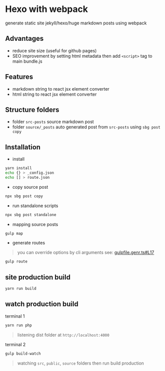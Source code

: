 # Hexo with webpack
generate static site jekyll/hexo/huge markdown posts using webpack

## Advantages
- reduce site size (useful for github pages)
- SEO improvement by setting html metadata then add `<script>` tag to main bundle.js

## Features
- markdown string to react jsx element converter
- html string to react jsx element converter

## Structure folders

- folder `src-posts` source markdown post
- folder `source/_posts` auto generated post from `src-posts` using `sbg post copy`

## Installation

- install

```bash
yarn install
echo {} > _config.json
echo [] > route.json
```

- copy source post

```bash
npx sbg post copy
```

- run standalone scripts

```bash
npx sbg post standalone
```

- mapping source posts

```bash
gulp map
```

- generate routes
> you can override options by cli arguments see: [gulpfile.genr.ts#L17](https://github.com/dimaslanjaka/hexo-webpack/blob/e596be2c5df1a2d53ba0e2e3b3721d3dc8d7a4fa/gulpfile.genr.ts#L17)
```bash
gulp route
```

## site production build

```bash
yarn run build
```

## watch production build

terminal 1
```bash
yarn run php
```

> listening dist folder at `http://localhost:4000`

terminal 2
```bash
gulp build-watch
```

> watching `src`, `public`, `source` folders then run build production